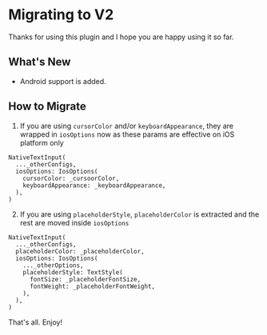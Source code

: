 # Migrating to V2

Thanks for using this plugin and I hope you are happy using it so far.

## What's New

- Android support is added.

## How to Migrate

1. If you are using `cursorColor` and/or `keyboardAppearance`, they are wrapped in `iosOptions` now as these params are effective on iOS platform only
```
NativeTextInput(
  ..._otherConfigs,
  iosOptions: IosOptions(
    cursorColor: _cursoorColor,
    keyboardAppearance: _keyboardAppearance,
  ),
)
```

2. If you are using `placeholderStyle`, `placeholderColor` is extracted and the rest are moved inside `iosOptions`
```
NativeTextInput(
  ..._otherConfigs,
  placeholderColor: _placeholderColor,
  iosOptions: IosOptions(
    ..._otherOptions,
    placeholderStyle: TextStyle(
      fontSize: _placeholderFontSize,
      fontWeight: _placeholderFontWeight,
    ),
  ),
)
```

That's all. Enjoy!